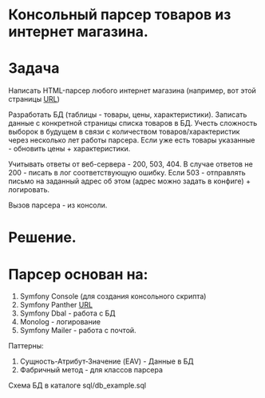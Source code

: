# Консольный парсер товаров из интернет магазина.


# Задача

Написать HTML-парсер любого интернет магазина (например, вот этой страницы [URL](https://www.foxtrot.com.ua/ru/shop/stiralnaya_mashina_whirlpool_fwsg61053wv_ua_fwsg61053wv_ua.html))

Разработать БД (таблицы - товары, цены, характеристики).
Записать данные с конкретной страницы списка товаров в БД. Учесть сложность выборок в будущем в связи с количеством товаров/характеристик через несколько лет работы парсера.
Если уже есть товары указанные - обновить цены + характеристики.

Учитывать ответы от веб-сервера - 200, 503, 404. В случае ответов не 200 - писать в лог соответствующую ошибку. Если 503 - отправлять письмо на заданный адрес об этом (адрес можно задать в конфиге) + логировать.

Вызов парсера - из консоли.

# Решение.

# Парсер основан на:

1) Symfony Console (для создания консольного скрипта)
2) Symfony Panther [URL](https://github.com/symfony/panther)
3) Symfony Dbal - работа с БД
4) Monolog - логирование
5) Symfony Mailer - работа с почтой.

Паттерны:
1) Сущность-Атрибут-Значение (EAV) - Данные в БД
2) Фабричный метод - для классов парсера

Схема БД
в каталоге sql/db_example.sql
